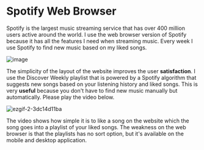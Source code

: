 # Spotify Web Browser
Spotify is the largest music streaming service that has over 400 million users active around the world. I use the web browser version of Spotify because it has all the features I need when streaming music. Every week I use Spotify to find new music based on my liked songs. 


![image](https://user-images.githubusercontent.com/98926315/220244663-72330e30-085b-4f49-a0f5-0f8687ee3328.png)


The simplicity of the layout of the website improves the user **satisfaction**. I use the Discover Weekly playlist that is powered by a Spotify algorithm that suggests new songs based on your listening history and liked songs. This is very **useful** because you don't have to find new music manually but automatically. Please play the video below.


![ezgif-2-3dc14d11ba](https://user-images.githubusercontent.com/98926315/220244978-0032c238-84d3-4fd7-aaab-94124bf365ce.gif)

The video shows how simple it is to like a song on the website which the song goes into a playlist of your liked songs. The weakness on the web browser is that the playlists has no sort option, but it's available on the mobile and desktop application.

